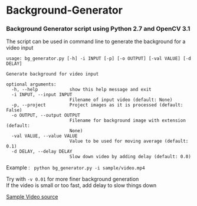 # Background-Generator  

### Background Generator script using Python 2.7 and OpenCV 3.1


The script can be used in command line to generate the background for a video input

```
usage: bg_generator.py [-h] -i INPUT [-p] [-o OUTPUT] [-val VALUE] [-d DELAY]

Generate background for video input

optional arguments:
  -h, --help            show this help message and exit
  -i INPUT, --input INPUT
                        Filename of input video (default: None)
  -p, --project         Project images as it is processed (default: False)
  -o OUTPUT, --output OUTPUT
                        Filename for background image with extension (default:
                        None)
  -val VALUE, --value VALUE
                        Value to be used for moving average (default: 0.1)
  -d DELAY, --delay DELAY
                        Slow down video by adding delay (default: 0.0)

```

Example : ` python bg_generator.py -i sample/video.mp4`


Try with `-v 0.01` for more finer background generation  
If the video is small or too fast, add delay to slow things down

[Sample Video source](https://www.youtube.com/watch?v=GGxQDT4c5TY)